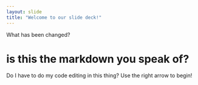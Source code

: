 ```yaml
---
layout: slide
title: "Welcome to our slide deck!"
---
```

What has been changed?
# is this the markdown you speak of?
Do I have to do my code editing in this thing?
Use the right arrow to begin!
